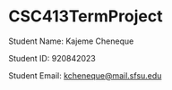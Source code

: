 # CSC413TermProject 

Student Name: Kajeme Cheneque

Student ID: 920842023

Student Email: kcheneque@mail.sfsu.edu

